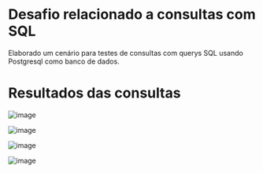 # Desafio relacionado a consultas com SQL
Elaborado um cenário para testes de consultas com querys SQL usando Postgresql como banco de dados.


# Resultados das consultas

![image](https://github.com/user-attachments/assets/607ef8c5-973f-4789-a335-2fa394ee8d31)

![image](https://github.com/user-attachments/assets/f23475ab-d831-44b1-8462-fd4357b1cfef)

![image](https://github.com/user-attachments/assets/fa0142a0-3b91-4c9d-87cd-a5c26e61a9cd)

![image](https://github.com/user-attachments/assets/e538180e-443c-404c-ac91-2720a3c84dc0)
